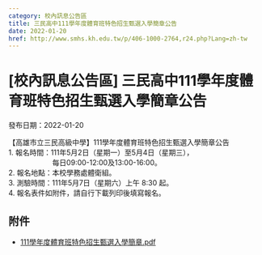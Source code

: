 ```yaml
---
category: 校內訊息公告區
title: 三民高中111學年度體育班特色招生甄選入學簡章公告
date: 2022-01-20
href: http://www.smhs.kh.edu.tw/p/406-1000-2764,r24.php?Lang=zh-tw
---
```


# [校內訊息公告區] 三民高中111學年度體育班特色招生甄選入學簡章公告

發布日期：2022-01-20

<div><div></div><div><div><span><span>【高雄市立三民高級中學】</span><span>111學年度體育班特色招生甄選入學簡章公告</span></span></div><div><span></span></div><div><span><span>1. 報名時間：111年5月2日（星期一）至5月4日（星期三），</span></span></div><div><span><span>                      每日09:00-12:00及13:00-</span><span>16:00。</span></span></div><div><span><span>2. 報名地點：本校學務處體衛組。</span></span></div><div><span><span>3. 測驗時間：111年5月7日（星期六）上午 8:30 起。</span></span></div><div><span><span>4. 報名表件如附件，請自行下載列印後填寫報名。</span></span></div></div></div>

## 附件

- [111學年度體育班特色招生甄選入學簡章.pdf](https://www.smhs.kh.edu.tw/var/file/0/1000/attach/48/pta_2421_1141996_67668.pdf)
